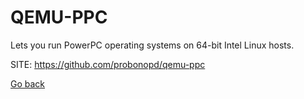 # QEMU-PPC

 Lets you run PowerPC operating systems on 64-bit Intel Linux hosts.
 
 SITE: https://github.com/probonopd/qemu-ppc

 [Go back](https://portable-linux-apps.github.io/apps.html)
